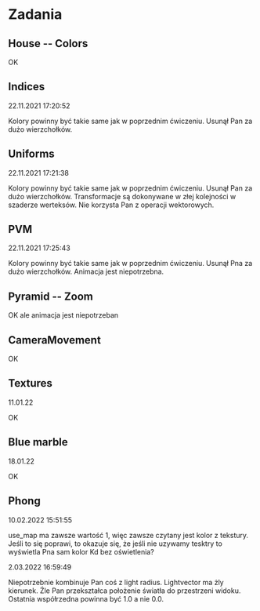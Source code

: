 # Zadania

## House -- Colors

OK

## Indices

22.11.2021 17:20:52

Kolory powinny być takie same jak w poprzednim ćwiczeniu. Usunął Pan za 
dużo wierzchołków. 

## Uniforms

22.11.2021 17:21:38

Kolory powinny być takie same jak w poprzednim ćwiczeniu. Usunął Pan za dużo wierzchołków. 
Transformacje są dokonywane w złej kolejności w szaderze werteksów. Nie korzysta Pan z operacji wektorowych. 

## PVM

22.11.2021 17:25:43

Kolory powinny być takie same jak w poprzednim ćwiczeniu. Usunął Pna za dużo wierzchołków. 
Animacja jest niepotrzebna.

## Pyramid -- Zoom

OK ale animacja jest niepotrzeban

## CameraMovement 

OK

## Textures

11.01.22 

OK

## Blue marble

18.01.22

OK

## Phong


10.02.2022 15:51:55

use_map ma zawsze wartość 1, więc zawsze czytany jest kolor z tekstury. 
Jeśli to się poprawi, to okazuje się, że jeśli nie uzywamy tesktry to wyświetla Pna sam kolor Kd bez oświetlenia?


2.03.2022 16:59:49 

Niepotrzebnie kombinuje Pan coś z light radius. 
Lightvector ma żly kierunek. 
Źle Pan przekształca położenie światła do przestrzeni widoku. Ostatnia współrzedna powinna być 1.0 a nie 0.0. 